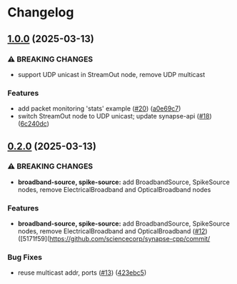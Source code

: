 # Changelog

## [1.0.0](https://github.com/sciencecorp/synapse-cpp/compare/v0.2.0...v1.0.0) (2025-03-13)


### ⚠ BREAKING CHANGES

* support UDP unicast in StreamOut node, remove UDP multicast

### Features

* add packet monitoring 'stats' example ([#20](https://github.com/sciencecorp/synapse-cpp/issues/20)) ([a0e69c7](https://github.com/sciencecorp/synapse-cpp/commit/a0e69c7a6a424546977084a10cf077d1fff9b531))
* switch StreamOut node to UDP unicast; update synapse-api ([#18](https://github.com/sciencecorp/synapse-cpp/issues/18)) ([6c240dc](https://github.com/sciencecorp/synapse-cpp/commit/6c240dca7f5e2a5b5a1acbd9c623fb8dba619d2f))

## [0.2.0](https://github.com/sciencecorp/synapse-cpp/compare/v0.1.0...v0.2.0) (2025-03-13)


### ⚠ BREAKING CHANGES

* **broadband-source, spike-source:** add BroadbandSource, SpikeSource nodes, remove ElectricalBroadband and OpticalBroadband nodes

### Features

* **broadband-source, spike-source:** add BroadbandSource, SpikeSource nodes, remove ElectricalBroadband and OpticalBroadband ([#12](https://github.com/sciencecorp/synapse-cpp/issues/12)) ([5171f59](https://github.com/sciencecorp/synapse-cpp/commit/


### Bug Fixes

* reuse multicast addr, ports ([#13](https://github.com/sciencecorp/synapse-cpp/issues/13)) ([423ebc5](https://github.com/sciencecorp/synapse-cpp/commit/423ebc5ffd5c5bc7b6b8fa640afdca27031b14ab))
